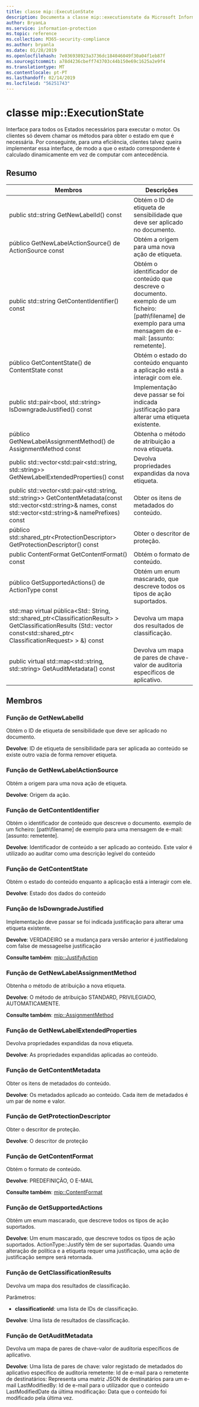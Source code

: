 ```yaml
---
title: classe mip::ExecutionState
description: Documenta a classe mip::executionstate da Microsoft Information Protection (MIP) SDK.
author: BryanLa
ms.service: information-protection
ms.topic: reference
ms.collection: M365-security-compliance
ms.author: bryanla
ms.date: 01/28/2019
ms.openlocfilehash: 7e036938923a3736dc184046049f30a04f1eb87f
ms.sourcegitcommit: a78d4236cbeff743703c44b150e69c1625a2e9f4
ms.translationtype: MT
ms.contentlocale: pt-PT
ms.lasthandoff: 02/14/2019
ms.locfileid: "56251743"
---
```

# <a name="class-mipexecutionstate"></a>classe mip::ExecutionState 
Interface para todos os Estados necessários para executar o motor.
Os clientes só devem chamar os métodos para obter o estado em que é necessária. Por conseguinte, para uma eficiência, clientes talvez queira implementar essa interface, de modo a que o estado correspondente é calculado dinamicamente em vez de computar com antecedência.
  
## <a name="summary"></a>Resumo
 Membros                        | Descrições                                
--------------------------------|---------------------------------------------
public std::string GetNewLabelId() const  |  Obtém o ID de etiqueta de sensibilidade que deve ser aplicado no documento.
público GetNewLabelActionSource() de ActionSource const  |  Obtém a origem para uma nova ação de etiqueta.
public std::string GetContentIdentifier() const  |  Obtém o identificador de conteúdo que descreve o documento. exemplo de um ficheiro: [path\filename] de exemplo para uma mensagem de e-mail: [assunto: remetente].
público GetContentState() de ContentState const  |  Obtém o estado do conteúdo enquanto a aplicação está a interagir com ele.
public std::pair\<bool, std::string\> IsDowngradeJustified() const  |  Implementação deve passar se foi indicada justificação para alterar uma etiqueta existente.
público GetNewLabelAssignmentMethod() de AssignmentMethod const  |  Obtenha o método de atribuição a nova etiqueta.
public std::vector\<std::pair\<std::string, std::string\>\> GetNewLabelExtendedProperties() const  |  Devolva propriedades expandidas da nova etiqueta.
public std::vector\<std::pair\<std::string, std::string\>\> GetContentMetadata(const std::vector\<std::string\>& names, const std::vector\<std::string\>& namePrefixes) const  |  Obter os itens de metadados do conteúdo.
público std::shared_ptr\<ProtectionDescriptor\> GetProtectionDescriptor() const  |  Obter o descritor de proteção.
public ContentFormat GetContentFormat() const  |  Obtém o formato de conteúdo.
público GetSupportedActions() de ActionType const  |  Obtém um enum mascarado, que descreve todos os tipos de ação suportados.
std::map virtual pública\<Std:: String, std::shared_ptr\<ClassificationResult\> \> GetClassificationResults (Std:: vector const\<std::shared_ptr\< ClassificationRequest\> \> &) const  |  Devolva um mapa dos resultados de classificação.
public virtual std::map\<std::string, std::string\> GetAuditMetadata() const  |  Devolva um mapa de pares de chave-valor de auditoria específicos de aplicativo.
  
## <a name="members"></a>Membros
  
### <a name="getnewlabelid-function"></a>Função de GetNewLabelId
Obtém o ID de etiqueta de sensibilidade que deve ser aplicado no documento.

  
**Devolve**: ID de etiqueta de sensibilidade para ser aplicada ao conteúdo se existe outro vazia de forma remover etiqueta.
  
### <a name="getnewlabelactionsource-function"></a>Função de GetNewLabelActionSource
Obtém a origem para uma nova ação de etiqueta.

  
**Devolve**: Origem da ação.
  
### <a name="getcontentidentifier-function"></a>Função de GetContentIdentifier
Obtém o identificador de conteúdo que descreve o documento. exemplo de um ficheiro: [path\filename] de exemplo para uma mensagem de e-mail: [assunto: remetente].

  
**Devolve**: Identificador de conteúdo a ser aplicado ao conteúdo.
Este valor é utilizado ao auditar como uma descrição legível do conteúdo
  
### <a name="getcontentstate-function"></a>Função de GetContentState
Obtém o estado do conteúdo enquanto a aplicação está a interagir com ele.

  
**Devolve**: Estado dos dados do conteúdo
  
### <a name="isdowngradejustified-function"></a>Função de IsDowngradeJustified
Implementação deve passar se foi indicada justificação para alterar uma etiqueta existente.

  
**Devolve**: VERDADEIRO se a mudança para versão anterior é justifiedalong com false de messageelse justificação 
  
**Consulte também**: [mip::JustifyAction](class_mip_justifyaction.md)
  
### <a name="getnewlabelassignmentmethod-function"></a>Função de GetNewLabelAssignmentMethod
Obtenha o método de atribuição a nova etiqueta.

  
**Devolve**: O método de atribuição STANDARD, PRIVILEGIADO, AUTOMATICAMENTE. 
  
**Consulte também**: [mip::AssignmentMethod](mip-enums-and-structs.md#assignmentmethod-enum)
  
### <a name="getnewlabelextendedproperties-function"></a>Função de GetNewLabelExtendedProperties
Devolva propriedades expandidas da nova etiqueta.

  
**Devolve**: As propriedades expandidas aplicadas ao conteúdo.
  
### <a name="getcontentmetadata-function"></a>Função de GetContentMetadata
Obter os itens de metadados do conteúdo.

  
**Devolve**: Os metadados aplicado ao conteúdo. Cada item de metadados é um par de nome e valor.
  
### <a name="getprotectiondescriptor-function"></a>Função de GetProtectionDescriptor
Obter o descritor de proteção.

  
**Devolve**: O descritor de proteção
  
### <a name="getcontentformat-function"></a>Função de GetContentFormat
Obtém o formato de conteúdo.

  
**Devolve**: PREDEFINIÇÃO, O E-MAIL 
  
**Consulte também**: [mip::ContentFormat](mip-enums-and-structs.md#contentformat-enum)
  
### <a name="getsupportedactions-function"></a>Função de GetSupportedActions
Obtém um enum mascarado, que descreve todos os tipos de ação suportados.

  
**Devolve**: Um enum mascarado, que descreve todos os tipos de ação suportados.
ActionType::Justify têm de ser suportadas. Quando uma alteração de política e a etiqueta requer uma justificação, uma ação de justificação sempre será retornada.
  
### <a name="getclassificationresults-function"></a>Função de GetClassificationResults
Devolva um mapa dos resultados de classificação.

Parâmetros:  
* **classificationId**: uma lista de IDs de classificação. 



  
**Devolve**: Uma lista de resultados de classificação.
  
### <a name="getauditmetadata-function"></a>Função de GetAuditMetadata
Devolva um mapa de pares de chave-valor de auditoria específicos de aplicativo.

  
**Devolve**: Uma lista de pares de chave: valor registado de metadados do aplicativo específico de auditoria remetente: Id de e-mail para o remetente de destinatários: Representa uma matriz JSON de destinatários para um e-mail LastModifiedBy: Id de e-mail para o utilizador que o conteúdo LastModifiedDate da última modificação: Data que o conteúdo foi modificado pela última vez.
